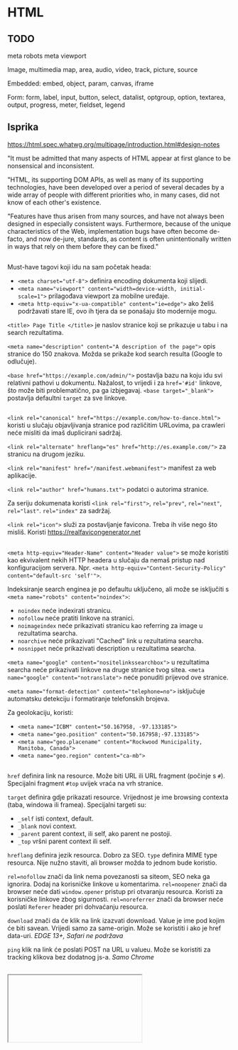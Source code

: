 # HTML

## TODO

meta robots
meta viewport

Image, multimedia
map, area, audio, video, track, picture, source

Embedded:
embed, object, param, canvas, iframe

Form:
form, label, input, button, select, datalist, optgroup, option, textarea, output, progress, meter, fieldset, legend

## Isprika

https://html.spec.whatwg.org/multipage/introduction.html#design-notes

"It must be admitted that many aspects of HTML appear at first glance to be nonsensical and inconsistent.

"HTML, its supporting DOM APIs, as well as many of its supporting technologies, have been developed over a period of several decades by a wide array of people with different priorities who, in many cases, did not know of each other's existence.

"Features have thus arisen from many sources, and have not always been designed in especially consistent ways. Furthermore, because of the unique characteristics of the Web, implementation bugs have often become de-facto, and now de-jure, standards, as content is often unintentionally written in ways that rely on them before they can be fixed."

## <head>

Must-have tagovi koji idu na sam početak heada:
* `<meta charset="utf-8">` definira encoding dokumenta koji slijedi.
* `<meta name="viewport" content="width=device-width, initial-scale=1">` prilagođava viewport za mobilne uređaje.
* `<meta http-equiv="x-ua-compatible" content="ie=edge">` ako želiš podržavati stare IE, ovo ih tjera da se ponašaju što modernije mogu.

`<title> Page Title </title>` je naslov stranice koji se prikazuje u tabu i na search rezultatima.

`<meta name="description" content="A description of the page">` opis stranice do 150 znakova. Možda se prikaže kod search resulta (Google to odlučuje).

`<base href="https://example.com/admin/">` postavlja bazu na koju idu svi relativni pathovi u dokumentu. Nažalost, to vrijedi i za `href='#id'` linkove, što može biti problematično, pa ga izbjegavaj.
`<base target="_blank">` postavlja defaultni `target` za sve linkove.

## <link>

`<link rel="canonical" href="https://example.com/how-to-dance.html">` koristi u slučaju objavljivanja stranice pod različitim URLovima, pa crawleri neće misliti da imaš duplicirani sadržaj.

`<link rel="alternate" hreflang="es" href="http://es.example.com/">` za stranicu na drugom jeziku.

`<link rel="manifest" href="/manifest.webmanifest">` manifest za web aplikacije.

`<link rel="author" href="humans.txt">` podatci o autorima stranice.

Za seriju dokumenata koristi `<link rel="first">`, `rel="prev"`, `rel="next"`, `rel="last"`. `rel="index"` za sadržaj.

`<link rel="icon">` služi za postavljanje favicona. Treba ih više nego što misliš. Koristi https://realfavicongenerator.net

## <meta>

`<meta http-equiv="Header-Name" content="Header value">` se može koristiti kao ekvivalent nekih HTTP headera u slučaju da nemaš pristup nad konfiguracijom servera. Npr. `<meta http-equiv="Content-Security-Policy" content="default-src 'self'">`.

Indeksiranje search enginea je po defaultu uključeno, ali može se isključiti s `<meta name="robots" content="noindex">`:
* `noindex` neće indexirati stranicu.
* `nofollow` neće pratiti linkove na stranici.
* `noimageindex` neće prikazivati stranicu kao referring za image u rezultatima searcha.
* `noarchive` neće prikazivati "Cached" link u rezultatima searcha.
* `nosnippet` neće prikazivati description u rezultatima searcha.

`<meta name="google" content="nositelinkssearchbox">` u rezultatima searcha neće prikazivati linkove na druge stranice tvog sitea.
`<meta name="google" content="notranslate">` neće ponuditi prijevod ove stranice.

`<meta name="format-detection" content="telephone=no">` isključuje automatsku detekciju i formatiranje telefonskih brojeva.

Za geolokaciju, koristi:
* `<meta name="ICBM" content="50.167958, -97.133185">`
* `<meta name="geo.position" content="50.167958;-97.133185">`
* `<meta name="geo.placename" content="Rockwood Municipality, Manitoba, Canada">`
* `<meta name="geo.region" content="ca-mb">`

## <a>

`href` definira link na resource. Može biti URL ili URL fragment (počinje s `#`). Specijalni fragment `#top` uvijek vraća na vrh stranice.

`target` definira gdje prikazati resource. Vrijednost je ime browsing contexta (taba, windowa ili framea). Specijalni targeti su:
* `_self` isti context, default.
* `_blank` novi context.
* `_parent` parent context, ili self, ako parent ne postoji.
* `_top` vršni parent context ili self.

`hreflang` definira jezik resourca. Dobro za SEO. `type` definira MIME type resourca. Nije nužno staviti, ali browser možda to jednom bude koristio.

`rel=nofollow` znači da link nema povezanosti sa siteom, SEO neka ga ignorira. Dodaj na korisničke linkove u komentarima.
`rel=noopener` znači da browser neće dati `window.opener` pristup pri otvaranju resourca. Koristi za korisničke linkove zbog sigurnosti.
`rel=noreferrer` znači da browser neće poslati `Referer` header pri dohvaćanju resourca.

`download` znači da će klik na link izazvati download. Value je ime pod kojim će biti savean. Vrijedi samo za same-origin. Može se koristiti i ako je href data-uri. _EDGE 13+, Safari ne podržava_

`ping` klik na link će poslati POST na URL u valueu. Može se koristiti za tracking klikova bez dodatnog js-a. _Samo Chrome_

## <iframe>

`src` definira URL resourca. Alternativno, `srcdoc` sadrži content koji će se prikazati. Overridea `src`. _Chrome i FF_

`name` dopušta targetiranje iframea s `target=`.

`allowfullscreen` dozvoljava korištenje full screen API-ja. _IE9+_

`sandbox` definira što je dopušteno u iframeu. Ako je dodan na iframe, ništa nije dopušteno dok se eksplicitno ne dopusti. _IE 11+_
* `allow-forms` (submitting)
* `allow-modals` (alert)
* `allow-scripts` (dopušta js),
* `allow-top-navigation` (možeš koristiti `window.top`).
* `allow-orientation-lock`, `allow-pointer-lock`, `allow-popups`, `allow-popups-to-escape-sandbox` (dopušta popupe koji ne nasljeđuju sandbox ograničenja),

Iframe, čak i cross-origin, može redirectati tab u kojem je embeddan pomoću `window.top.location.href=`. Koristi `sandbox` da to spriječiš.

XSS na jednoj stranici može pomoću `iframe`a pristupiti svim stranicama na toj domeni. `X-Frame-Options: DENY` da spriječiš.

## <img>

Nakon što je parsirao HTML, browser automatski skida sve `<img src>` slike, čak i one koje nisu vidljive korisniku. Ako želiš to izbjeći (jer imaš tisuću slika na stranici), koristi *lazy load* - js koji će postaviti `src` tek kad element uđe u viewport.

Ako želiš imati responzivan image, koristi `srcset` s listom verzija imagea. Browser će odlučiti koju da upotrijebi. `src` atribut koristi se kao fallback.

`alt` je obavezan atribut, pa makar i prazan. Ako slika ima ikakvo značenje, stavi njen tekstualni opis.

## Forms

Ako nešto treba biti klikabilno, koristi `<button>`. Ozbiljno. Super je `<button>`.

`<select>`

option, optgroup

`<datalist>` definira moguće vrijednosti za `<input>` elemente. Npr.
`<datalist id="email-list">` napunjen `<option>` elementima s emailovima može se iskoristiti pomoću `<input type="email" list="email-list"`> koji će se prikazati kao dropdown u kojeg se može pisati.
Pripazi samo jer je bugovit još na dosta browsera.

## Content sectioning

`<section>` je generična sekcija dokumenta, najčešće s headingom. Koristi za strukturiranje umjesto `<div>`.

`<h1>`, `<h2>`, ... `<h6>` predstavlja naslove unutar dokumenta. Koristi ih po redu.

`<article>` je cjeloviti dio teksta unutar dokumenta, npr. članak, post na forumu ili blogu.

`<header>` je uvodni dio dokumenta koji može sadržavati logo, naslove, navigaciju, search form i sl. `<footer>` je završni dio koji najčešće sadrži informacije o autoru, linkove na vezane članke, copyright i sl.

`<nav>` je dio dokumenta s linkovima na ostale stranice.

`<aside>` je dio dokumenta usputno vezan uz sadržaj, npr. sidebar.

## Text content

`<ol>` je ordered lista, `<ul>` je unordered. `<li>` je item unutar liste.
`<ol start=3>` počinje brojati od 3.
`<ol reversed>` ide unazad.

`<dl>` je lista termova i descriptiona. Sastoji se od pojmova `<dt>` iza kojih ide jedan ili više opisa `<dd>`.

`<pre>` predformatirani tekst, prikazuje se sa točno kako je napisan u HTML-u (sa spaceovima i svim). Defaultno je u monospace fontu.

`<figure>` predstavlja sliku ili ilustracij u s opisom, sadrži `<img>` i `<figcaption>` unutar sebe.

## Inline text

`<strong>` je tekst velike važnosti.
`<em>` je tekst čije naglašavanje mijenja značenje rečenice.
`<mark>` je tekst relevantan za usera, npr. hightlight search termova.
`<small>` sadržaj manje važnosti, npr. copyright u footeru.

`<wbr>` je word break opportunity, odnosno oznaka browseru gdje je u redu da prelomi riječ.

`<q>` je kratki inline citation.
`<blockquote>` je duži citirani komad teksta. Njegov `cite` atribut koristi za URL resourca odakle je preuzet, a `<cite>` element unutar njega za ime autora ili djela.

`<abbr>` je kratica, atribut `title` može sadržavati puni naziv.
`<dfn>` označava pojam koji se definira unutar `<section>` ili `<p>`
`<time>` označava sat ili datum. Prima `datetime=1929-11-13T19:00Z` atribut.

`<kbd>` predstavlja keyboard input, npr. `Press <kbd>A<kbd> to continue`. Može biti tipka ili riječ koja se može upisati.
`<code>` je računalni kod. Koristi samostalno za inline, ili unutar `<pre>` za duže snippete. Defaultno je u monospace fontu.
`<samp>` predstavlja output nekog programa, npr. `The screen will say <samp> An error has occured </samp>`.
`<var>` predstavlja matematički izraz, npr. `<var> x + y </var>`.

`<ins>` je tekst koji se dodao u nekoj verziji. Atributi `cite` za URL i `timestamp` za vrijeme dodavanja.
`<del>` za tekst koji je obrisan, i `<s>` za tekst koji je zamijenjen nekim drugim. `<del>` i `<s>` možeš CSS-om sakriti, ili precrtati.

## Interactive

`<details> <summary> Just this </summary> Blah blah </details>` browser defaultno skriva sadržaj detailsa, a summary prikazuje s klikabilnom strelicom. _Osim IE_

`<menu>` predstavlja grupu naredbi koje korisnik može upotrijebiti.

`<menu type="context" id="a">` je popup menu koji iskoči kad klikneš na `button` koji ima definiran `menu="a"`, ili desnim klikom na element koji ima definiran `contextmenu="m"`. Sastoji se od `<menuitem>` elemenata s akcijama i `<hr>` separatora. _FF, Edge_

`<menu type="toolbar">` je neki normalan toolbar valjda. Nitko ga još nije implementirao.

`<dialog>` predstavlja dialog box ili sličan interaktivan prozor. Ako ima atribut `open` bit će prikzan, u suprotnom neće. _Chrome_

## Cross origin

Elementi `img`, `video`, `audio`, `link` i `script` po defaultu neće koristiti CORS za dohvaćanje resourca. Ako imaju atribut `crossorigin="anonymous"` koristit će CORS bez credentialsa (cookija, basic autheticationa). Uz atribut `crossorigin="use-credentials"` koristit će CORS s credentialsima.

## Referrer

Browser provjerava hoće li slati referrera ovim redom:
1. `Referrer-Policy` http header
2. `<meta name="referrer">` u headu
3. `referrerpolicy` html atribut
4. `noreferrer` html atribut
5. nasljeđivanje od parent contexta

`<meta name="referrer" content=>` i `<a referrerpolicy>` primaju iste vrijednosti:
* `no-referrer` neće se ništa slati.
* `no-referrer-when-downgrade` neće slati s HTTPS na HTTP. (default)
* `same-origin` slati će se samo unutar istog origina.
* `origin` svima se šalje samo origin, ne i path.
* `origin-with-cross-origin` unutar istog origina šalje se path, inače samo origin.
* `unsafe-url` šalje se cijeli URL svima. Nije safe, jer šalje i na HTTP.

# Literatura:

* Kul predavanja o elementima: https://vimeo.com/webconferences/videos
